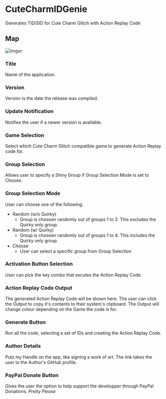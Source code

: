 # CuteCharmIDGenie
Generates TID/SID for Cute Charm Glitch with Action Replay Code

## Map
![Imgur](https://i.imgur.com/QEUuZSi.png)

### Title
Name of the application.

### Version
Version is the date the release was compiled.

### Update Notification
Notifies the user if a newer version is available.

### Game Selection
Select which Cute Charm Glitch compatible game to generate Action Replay code for.

### Group Selection
Allows user to specify a Shiny Group if Group Selection Mode is set to Choose.

### Group Selection Mode
User can choose one of the following:
 - Random (w/o Quirky)
	- Group is choosen randomly out of groups 1 to 3. This excludes the Quirky only group.
 - Random (w/ Quirky)
 	- Group is choosen randomly out of groups 1 to 4. This includes the Quirky only group.
 - Choose
	- User can select a specific group from Group Selection

### Activation Button Selection
User can pick the key combo that excutes the Action Replay Code.

### Action Replay Code Output
The generated Action Replay Code will be shown here. The user can click the Output to copy it's contents to 
their system's clipboard. The Output will change colour depending on the Game the code is for.

### Generate Button
Run all the code, selecting a set of IDs and creating the Action Replay Code.

### Author Details
Puts my Handle on the app, like signing a work of art. The link takes the user to the Author's GitHub profile.

### PayPal Donate Button
Gives the user the option to help support the developper through PayPal Donations. *Pretty Please* 